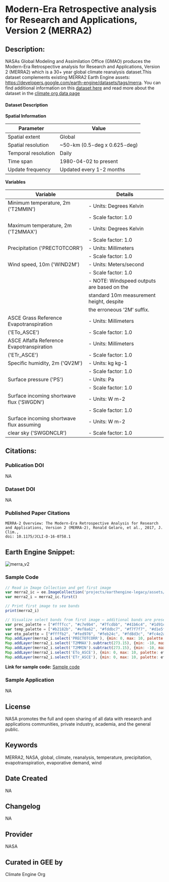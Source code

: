 
# Modern-Era Retrospective analysis for Research and Applications, Version 2 (MERRA2)

## Description:

NASAs Global Modeling and Assimilation Office (GMAO) produces the Modern-Era Retrospective analysis for Research and Applications, Version 2 (MERRA2) which is a 30+ year global climate reanalysis dataset.This dataset complements existing MERRA2 Earth Engine assets: https://developers.google.com/earth-engine/datasets/tags/merra. You can find additional information on this [dataset here](https://gmao.gsfc.nasa.gov/reanalysis/MERRA-2/) and read more about the dataset in the [climate org data page](https://support.climateengine.org/article/70-merra2)

#### Dataset Description

**Spatial Information**

| Parameter            | Value                                 |
|----------------------|---------------------------------------|
| Spatial extent       | Global                                |
| Spatial resolution   | ~50-km (0.5-deg x 0.625-deg)         |
| Temporal resolution  | Daily                                 |
| Time span            | 1980-04-02 to present                 |
| Update frequency     | Updated every 1-2 months              |

**Variables**

| Variable                                    | Details                                      |
|---------------------------------------------|----------------------------------------------|
| Minimum temperature, 2m ('T2MMIN')          | - Units: Degrees Kelvin                     |
|                                             | - Scale factor: 1.0                         |
| Maximum temperature, 2m ('T2MMAX')          | - Units: Degrees Kelvin                     |
|                                             | - Scale factor: 1.0                         |
| Precipitation ('PRECTOTCORR')              | - Units: Millimeters                        |
|                                             | - Scale factor: 1.0                         |
| Wind speed, 10m ('WIND2M')                 | - Units: Meters/second                      |
|                                             | - Scale factor: 1.0                         |
|                                             | - NOTE: Windspeed outputs are based on the  |
|                                             |   standard 10m measurement height, despite  |
|                                             |   the erroneous ‘2M’ suffix.               |
| ASCE Grass Reference Evapotranspiration     | - Units: Millimeters                        |
| ('ETo_ASCE')                                | - Scale factor: 1.0                         |
| ASCE Alfalfa Reference Evapotranspiration   | - Units: Millimeters                        |
| ('ETr_ASCE')                                | - Scale factor: 1.0                         |
| Specific humidity, 2m ('QV2M')              | - Units: kg kg-1                            |
|                                             | - Scale factor: 1.0                         |
| Surface pressure ('PS')                     | - Units: Pa                                 |
|                                             | - Scale factor: 1.0                         |
| Surface incoming shortwave flux ('SWGDN')    | - Units: W m-2                              |
|                                             | - Scale factor: 1.0                         |
| Surface incoming shortwave flux assuming    | - Units: W m-2                              |
| clear sky ('SWGDNCLR')                      | - Scale factor: 1.0                         |

## Citations:

### Publication DOI

NA

### Dataset DOI

NA

### Published Paper Citations

```
MERRA-2 Overview: The Modern-Era Retrospective Analysis for Research and Applications, Version 2 (MERRA-2), Ronald Gelaro, et al., 2017, J. Clim.,
doi: 10.1175/JCLI-D-16-0758.1
```

## Earth Engine Snippet:
![merra_v2](https://github.com/samapriya/awesome-gee-community-datasets/assets/6677629/f407dfc8-ab4d-435c-adff-048cc9687c35)

### Sample Code


```js
// Read in Image Collection and get first image
var merra2_ic = ee.ImageCollection('projects/earthengine-legacy/assets/projects/climate-engine/merra2/daily')
var merra2_i = merra2_ic.first()

// Print first image to see bands
print(merra2_i)

// Visualize select bands from first image — additional bands are present in the Image Collection
var prec_palette = ["#ffffcc", "#c7e9b4", "#7fcdbb", "#41b6c4", "#1d91c0", "#225ea8", "#0c2c84"]
var temp_palette = ["#b2182b", "#ef8a62", "#fddbc7", "#f7f7f7", "#d1e5f0", "#67a9cf", "#2166ac"].reverse()
var eto_palette = ["#ffffb2", "#fed976", "#feb24c", "#fd8d3c", "#fc4e2a", "#e31a1c", "#b10026"]
Map.addLayer(merra2_i.select('PRECTOTCORR'), {min: 0, max: 10, palette: prec_palette}, 'PRECTOTCORR')
Map.addLayer(merra2_i.select('T2MMAX').subtract(273.15), {min: -10, max: 30, palette: temp_palette}, 'T2MMAX')
Map.addLayer(merra2_i.select('T2MMIN').subtract(273.15), {min: -10, max: 30, palette: temp_palette}, 'T2MMIN')
Map.addLayer(merra2_i.select('ETo_ASCE'), {min: 0, max: 10, palette: eto_palette}, 'ETo_ASCE')
Map.addLayer(merra2_i.select('ETr_ASCE'), {min: 0, max: 10, palette: eto_palette}, 'ETr_ASCE')
```

**Link for sample code:** [Sample code](https://code.earthengine.google.com/?scriptPath=users/sat-io/awesome-gee-catalog-examples:/weather-climate/MERRA-2)

### Sample Application

NA

## License

NASA promotes the full and open sharing of all data with research and applications communities, private industry, academia, and the general public.

## Keywords

MERRA2, NASA, global, climate, reanalysis, temperature, precipitation, evapotranspiration, evaporative demand, wind

## Date Created

NA

## Changelog

NA

## Provider

NASA

## Curated in GEE by
Climate Engine Org